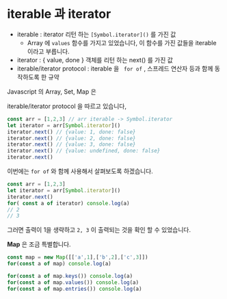 # iterable 과 iterator 



- iterable :  iterator 리턴 하는 `[Symbol.iterator]()` 를  가진 값
  - Array 에 `values` 함수를 가지고 있었습니다, 이 함수를 가진 값들을 iterable 이라고 부릅니다.
- iterator : { value, done } 객체를 리턴 하는 next() 를 가진 값
- iterable/iterator protocol :  iterable 을 ` for of` , 스프레드 연산자 등과 함께 동작하도록 한 규약



Javascript 의 Array, Set, Map 은 

iterable/iterator protocol 을 따르고 있습니다, 



```js
const arr = [1,2,3] // arr iterable -> Symbol.iterator
let iterator = arr[Symbol.iterator]()
iterator.next() // {value: 1, done: false}
iterator.next() // {value: 2, done: false}
iterator.next() // {value: 3, done: false}
iterator.next() // {value: undefined, done: false}
iterator.next()
```





이번에는 `for of` 와 함께 사용해서 살펴보도록 하겠습니다.

```javascript
const arr = [1,2,3]
let iterator = arr[Symbol.iterator]()
iterator.next()
for( const a of iterator) console.log(a)
// 2
// 3 
```



그러면 출력이 1을 생략하고 `2, 3` 이 출력되는 것을 확인 할 수 있었습니다.





**Map** 은 조금 특별합니다.

```javascript
const map = new Map([['a',1],['b',2],['c',3]])
for(const a of map) console.log(a)

for(const a of map.keys()) console.log(a)
for(const a of map.values()) console.log(a)
for(const a of map.entries()) console.log(a)
```





